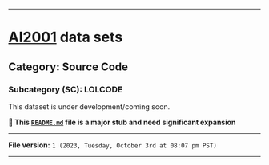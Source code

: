 
***

# [AI2001](https://github.com/seanpm2001/AI2001/) data sets

## Category: Source Code

### Subcategory (SC): LOLCODE

This dataset is under development/coming soon.

**🌱️ This [`README.md`](/README.md) file is a major stub and need significant expansion**

***

**File version:** `1 (2023, Tuesday, October 3rd at 08:07 pm PST)`

***
